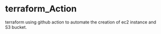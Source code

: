 # terraform_Action
terraform using github action to automate the creation of ec2 instance and S3 bucket.
